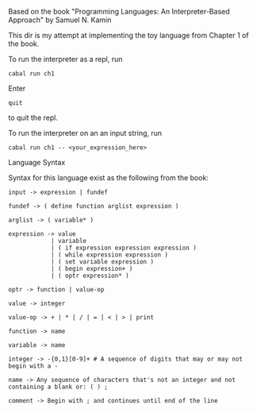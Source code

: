 
Based on the book "Programming Languages: An Interpreter-Based Approach" by Samuel N. Kamin

This dir is my attempt at implementing the toy language from Chapter 1 of the book.

To run the interpreter as a repl, run

```
cabal run ch1
```

Enter

```
quit
```

to quit the repl.


To run the interpreter on an an input string, run

```
cabal run ch1 -- <your_expression_here>
```


Language Syntax

Syntax for this language exist as the following from the book:

``` 
input -> expression | fundef

fundef -> ( define function arglist expression )

arglist -> ( variable* )

expression -> value
            | variable
            | ( if expression expression expression )
            | ( while expression expression )
            | ( set variable expression )
            | ( begin expression+ )
            | ( optr expression* )

optr -> function | value-op

value -> integer

value-op -> + | * | / | = | < | > | print

function -> name

variable -> name

integer -> -{0,1}[0-9]+ # A sequence of digits that may or may not begin with a -

name -> Any sequence of characters that's not an integer and not containing a blank or: ( ) ;

comment -> Begin with ; and continues until end of the line

```



